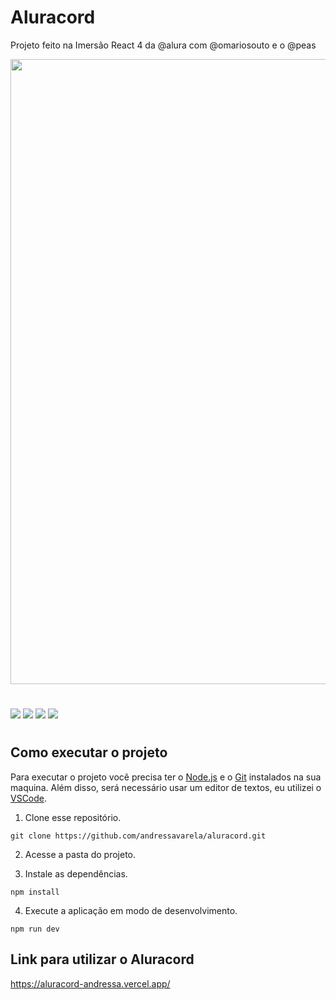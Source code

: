 # Aluracord

Projeto feito na Imersão React 4 da @alura com @omariosouto e o @peas

<img width="1000px" src="./readme/Aluracord.mp4"/>

#

<div style="display:inline-block">
<img src="https://img.shields.io/badge/javascript-%23323330.svg?style=for-the-badge&logo=javascript&logoColor=%23F7DF1E">
<img src="https://img.shields.io/badge/React-20232A?style=for-the-badge&logo=react&logoColor=61DAFB">
<img src="https://img.shields.io/badge/Next-black?style=for-the-badge&logo=next.js&logoColor=white">
<img src="https://img.shields.io/badge/Supabase-3ECF8E?style=for-the-badge&logo=supabase&logoColor=white">
  </div>

#

## Como executar o projeto

Para executar o projeto você precisa ter o [Node.js](https://nodejs.dev) e o [Git](https://git-scm.com) instalados na sua maquina. Além disso, será necessário usar um editor de textos, eu utilizei o [VSCode](https://code.visualstudio.com).

1. Clone esse repositório.

```
git clone https://github.com/andressavarela/aluracord.git
```

2. Acesse a pasta do projeto.

3. Instale as dependências.

```
npm install
```

4. Execute a aplicação em modo de desenvolvimento.

```
npm run dev
```

## Link para utilizar o Aluracord
https://aluracord-andressa.vercel.app/
